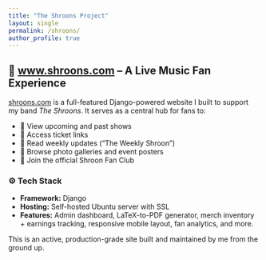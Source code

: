 ```yaml
---
title: "The Shroons Project"
layout: single
permalink: /shroons/
author_profile: true
---
```


## 🎸 www.shroons.com – A Live Music Fan Experience

[shroons.com](https://www.shroons.com) is a full-featured Django-powered website I built to support my band *The Shroons*. It serves as a central hub for fans to:

- 📆 View upcoming and past shows
- 🎫 Access ticket links
- 🧠 Read weekly updates (“The Weekly Shroon”)
- 📸 Browse photo galleries and event posters
- 🤘 Join the official Shroon Fan Club

### ⚙️ Tech Stack

- **Framework:** Django
- **Hosting:** Self-hosted Ubuntu server with SSL
- **Features:** Admin dashboard, LaTeX-to-PDF generator, merch inventory + earnings tracking, responsive mobile layout, fan analytics, and more.

This is an active, production-grade site built and maintained by me from the ground up.
